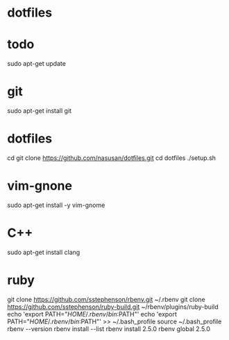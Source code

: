 # dotfiles

# todo
sudo apt-get update

# git
sudo apt-get install git

# dotfiles
cd
git clone https://github.com/nasusan/dotfiles.git
cd dotfiles
./setup.sh

# vim-gnone
sudo apt-get install -y vim-gnome

# C++
sudo apt-get install clang

# ruby
git clone https://github.com/sstephenson/rbenv.git ~/.rbenv
git clone https://github.com/sstephenson/ruby-build.git ~/rbenv/plugins/ruby-build
echo 'export PATH="$HOME/.rbenv/bin:$PATH"'
echo 'export PATH="$HOME/.rbenv/bin:$PATH"' >> ~/.bash_profile
source ~/.bash_profile 
rbenv --version
rbenv install --list
rbenv install 2.5.0
rbenv global 2.5.0
